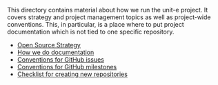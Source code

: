 This directory contains material about how we run the unit-e project. It covers
strategy and project management topics as well as project-wide conventions.
This, in particular, is a place where to put project documentation which is not
tied to one specific repository.

* [Open Source Strategy](open-source-strategy.md)
* [How we do documentation](documentation.md)
* [Conventions for GitHub issues](issues.md)
* [Conventions for GitHub milestones](milestones.md)
* [Checklist for creating new repositories](new-repository-checklist.md)

